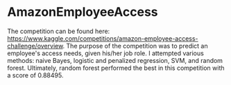 # AmazonEmployeeAccess

The competition can be found here: https://www.kaggle.com/competitions/amazon-employee-access-challenge/overview. The purpose of the competition was to predict an employee's access needs, given his/her job role. I attempted various methods: naive Bayes, logistic and penalized regression, SVM, and random forest. Ultimately, random forest performed the best in this competition with a score of 0.88495. 



